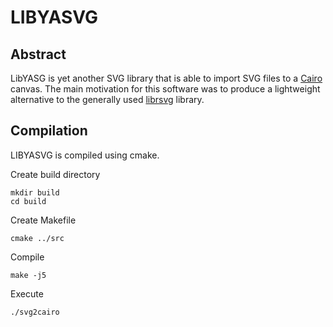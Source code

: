# LIBYASVG

## Abstract
LibYASG is yet another SVG library that is able to import SVG files to a [Cairo](https://www.cairographics.org/) canvas. The main motivation for this software was to produce a lightweight alternative to the generally used [librsvg](https://github.com/GNOME/librsvg) library.

## Compilation
LIBYASVG is compiled using cmake.

Create build directory
```
mkdir build
cd build
```

Create Makefile
```
cmake ../src
```

Compile
```
make -j5
```

Execute
```
./svg2cairo
```